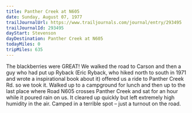 ```yaml
---
title: Panther Creek at N605
date: Sunday, August 07, 1977
trailJournalUrl: https://www.trailjournals.com/journal/entry/293495
trailJournalId: 293495
dayStart: Stevenson
dayDestination: Panther Creek at N605
todayMiles: 0
tripMiles: 635
---
```

The blackberries were GREAT! We walked the road to Carson and then a guy who had put up Ryback (Eric Ryback, who hiked north to south in 1971 and wrote a inspirational book about it) offered us a ride to Panther Creek Rd. so we took it. Walked up to a campground for lunch and then up to the last place where Road N605 crosses Panther Creek and sat for an hour while it poured rain on us. It cleared up quickly but left extremely high humidity in the air. Camped in a terrible spot – just a turnout on the road.
